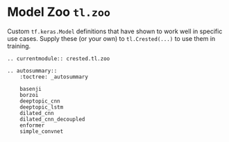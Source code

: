 # Model Zoo `tl.zoo`

Custom `tf.keras.Model` definitions that have shown to work well in specific use cases.
Supply these (or your own) to `tl.Crested(...)` to use them in training.

```{eval-rst}
.. currentmodule:: crested.tl.zoo
```

```{eval-rst}
.. autosummary::
    :toctree: _autosummary

    basenji
    borzoi
    deeptopic_cnn
    deeptopic_lstm
    dilated_cnn
    dilated_cnn_decoupled
    enformer
    simple_convnet
```

